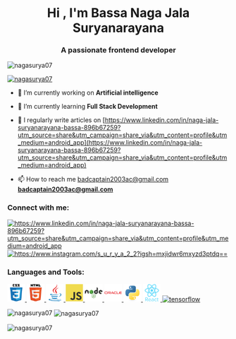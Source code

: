 <h1 align="center">Hi , I'm Bassa Naga Jala Suryanarayana</h1>
<h3 align="center">A passionate frontend developer</h3>

<p align="left"> <img src="https://komarev.com/ghpvc/?username=nagasurya07&label=Profile%20views&color=0e75b6&style=flat" alt="nagasurya07" /> </p>

<p align="left"> <a href="https://github.com/ryo-ma/github-profile-trophy"><img src="https://github-profile-trophy.vercel.app/?username=nagasurya07" alt="nagasurya07" /></a> </p>

- 🔭 I’m currently working on **Artificial intelligence**

- 🌱 I’m currently learning **Full Stack Development**

- 📝 I regularly write articles on [https://www.linkedin.com/in/naga-jala-suryanarayana-bassa-896b67259?utm_source=share&utm_campaign=share_via&utm_content=profile&utm_medium=android_app](https://www.linkedin.com/in/naga-jala-suryanarayana-bassa-896b67259?utm_source=share&utm_campaign=share_via&utm_content=profile&utm_medium=android_app)

- 📫 How to reach me badcaptain2003ac@gmail.com **badcaptain2003ac@gmail.com**

<h3 align="left">Connect with me:</h3>
<p align="left">
<a href="https://linkedin.com/in/https://www.linkedin.com/in/naga-jala-suryanarayana-bassa-896b67259?utm_source=share&utm_campaign=share_via&utm_content=profile&utm_medium=android_app" target="blank"><img align="center" src="https://raw.githubusercontent.com/rahuldkjain/github-profile-readme-generator/master/src/images/icons/Social/linked-in-alt.svg" alt="https://www.linkedin.com/in/naga-jala-suryanarayana-bassa-896b67259?utm_source=share&utm_campaign=share_via&utm_content=profile&utm_medium=android_app" height="30" width="40" /></a>
<a href="https://instagram.com/https://www.instagram.com/s_u_r_y_a_2_2?igsh=mxjidwr6mxyzd3ptdq==" target="blank"><img align="center" src="https://raw.githubusercontent.com/rahuldkjain/github-profile-readme-generator/master/src/images/icons/Social/instagram.svg" alt="https://www.instagram.com/s_u_r_y_a_2_2?igsh=mxjidwr6mxyzd3ptdq==" height="30" width="40" /></a>
</p>

<h3 align="left">Languages and Tools:</h3>
<p align="left"> <a href="https://www.w3schools.com/css/" target="_blank" rel="noreferrer"> <img src="https://raw.githubusercontent.com/devicons/devicon/master/icons/css3/css3-original-wordmark.svg" alt="css3" width="40" height="40"/> </a> <a href="https://www.w3.org/html/" target="_blank" rel="noreferrer"> <img src="https://raw.githubusercontent.com/devicons/devicon/master/icons/html5/html5-original-wordmark.svg" alt="html5" width="40" height="40"/> </a> <a href="https://www.java.com" target="_blank" rel="noreferrer"> <img src="https://raw.githubusercontent.com/devicons/devicon/master/icons/java/java-original.svg" alt="java" width="40" height="40"/> </a> <a href="https://developer.mozilla.org/en-US/docs/Web/JavaScript" target="_blank" rel="noreferrer"> <img src="https://raw.githubusercontent.com/devicons/devicon/master/icons/javascript/javascript-original.svg" alt="javascript" width="40" height="40"/> </a> <a href="https://nodejs.org" target="_blank" rel="noreferrer"> <img src="https://raw.githubusercontent.com/devicons/devicon/master/icons/nodejs/nodejs-original-wordmark.svg" alt="nodejs" width="40" height="40"/> </a> <a href="https://www.oracle.com/" target="_blank" rel="noreferrer"> <img src="https://raw.githubusercontent.com/devicons/devicon/master/icons/oracle/oracle-original.svg" alt="oracle" width="40" height="40"/> </a> <a href="https://www.python.org" target="_blank" rel="noreferrer"> <img src="https://raw.githubusercontent.com/devicons/devicon/master/icons/python/python-original.svg" alt="python" width="40" height="40"/> </a> <a href="https://reactjs.org/" target="_blank" rel="noreferrer"> <img src="https://raw.githubusercontent.com/devicons/devicon/master/icons/react/react-original-wordmark.svg" alt="react" width="40" height="40"/> </a> <a href="https://www.tensorflow.org" target="_blank" rel="noreferrer"> <img src="https://www.vectorlogo.zone/logos/tensorflow/tensorflow-icon.svg" alt="tensorflow" width="40" height="40"/> </a> </p>

<p><img align="left" src="https://github-readme-stats.vercel.app/api/top-langs?username=nagasurya07&show_icons=true&locale=en&layout=compact" alt="nagasurya07" /></p>

<p>&nbsp;<img align="center" src="https://github-readme-stats.vercel.app/api?username=nagasurya07&show_icons=true&locale=en" alt="nagasurya07" /></p>

<p><img align="center" src="https://github-readme-streak-stats.herokuapp.com/?user=nagasurya07&" alt="nagasurya07" /></p>
